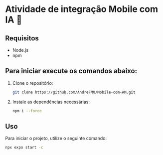 # Atividade de integração Mobile com IA 👋

## Requisitos

- Node.js
- npm 

## Para iniciar execute os comandos abaixo:

1. Clone o repositório:
    ```sh
    git clone https://github.com/AndreFMO/Mobile-com-AM.git
    ```

2. Instale as dependências necessárias:
    ```sh
    npm i --force
    ```

## Uso

Para iniciar o projeto, utilize o seguinte comando:
```sh
npx expo start -c
 ```
